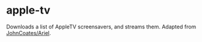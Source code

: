 ﻿apple-tv
===

Downloads a list of AppleTV screensavers, and streams them. Adapted from [JohnCoates/Ariel](https://github.com/JohnCoates/Aerial).
